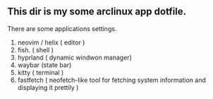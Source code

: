 ## This dir is my some arclinux app dotfile.

There are some applications settings.
1. neovim / helix ( editor )
2. fish. ( shell )
3. hyprland ( dynamic windwon manager)
4. waybar (state bar)
5. kitty ( terminal )
6. fastfetch ( neofetch-like tool for fetching system information and displaying it prettily )
